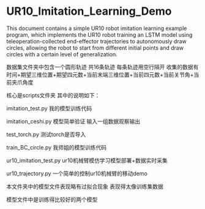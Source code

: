 # UR10_Imitation_Learning_Demo
This document contains a simple UR10 robot imitation learning example program, which implements the UR10 robot training an LSTM model using teleoperation-collected end-effector trajectories to autonomously draw circles, allowing the robot to start from different initial points and draw circles with a certain level of generalization.

数据集文件夹中包含一个圆形轨迹 共16条轨迹 每条轨迹用空行隔开 收集的数据有时间+期望三维位置+期望四元数+当前末端三维位置+当前四元数+当前关节角+当前夹爪角度

核心是scripts文件夹 其中的说明如下：

imitation_test.py 我的模型训练代码

imitation_ceshi.py 模型简单验证 输入一组数据观察输出

test_torch.py 测试torch是否导入

train_BC_circle.py 我师姐的模型训练代码

ur10_imitation_test.py ur10机械臂模仿学习模型部署+数据实时采集

ur10_trajectory.py 一个简单的控制ur10机械臂的移动demo

本文件夹中的模型文件表现略有过拟合现象 表现得太像训练集数据

模型文件中是训练得比较好的两个模型
